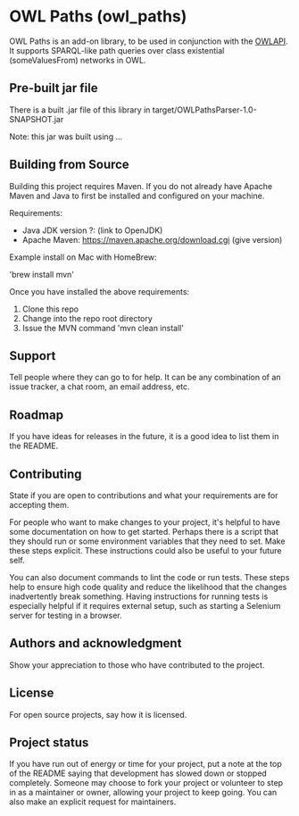 # OWL Paths (owl_paths)

OWL Paths is an add-on library, to be used in conjunction with the [OWLAPI](https://owlcs.github.io/owlapi/). It supports SPARQL-like path queries over class existential (someValuesFrom) networks in OWL.

## Pre-built jar file

There is a built .jar file of this library in target/OWLPathsParser-1.0-SNAPSHOT.jar

Note: this jar was built using ...

## Building from Source

Building this project requires Maven. If you do not already have Apache Maven and Java to first be installed and configured on your machine.

Requirements:
* Java JDK version ?: (link to OpenJDK)
* Apache Maven: https://maven.apache.org/download.cgi (give version)

Example install on Mac with HomeBrew:

'brew install mvn'

Once you have installed the above requirements:

1. Clone this repo
2. Change into the repo root directory
3. Issue the MVN command 'mvn clean install'


## Support
Tell people where they can go to for help. It can be any combination of an issue tracker, a chat room, an email address, etc.

## Roadmap
If you have ideas for releases in the future, it is a good idea to list them in the README.

## Contributing
State if you are open to contributions and what your requirements are for accepting them.

For people who want to make changes to your project, it's helpful to have some documentation on how to get started. Perhaps there is a script that they should run or some environment variables that they need to set. Make these steps explicit. These instructions could also be useful to your future self.

You can also document commands to lint the code or run tests. These steps help to ensure high code quality and reduce the likelihood that the changes inadvertently break something. Having instructions for running tests is especially helpful if it requires external setup, such as starting a Selenium server for testing in a browser.

## Authors and acknowledgment
Show your appreciation to those who have contributed to the project.

## License
For open source projects, say how it is licensed.

## Project status
If you have run out of energy or time for your project, put a note at the top of the README saying that development has slowed down or stopped completely. Someone may choose to fork your project or volunteer to step in as a maintainer or owner, allowing your project to keep going. You can also make an explicit request for maintainers.
